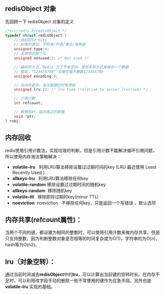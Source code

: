 ## redisObject 对象
先回顾一下 redisObject 对象的定义

```c
/*src/redis.h/redisObject */
typedef struct redisObject {
    // 刚刚好32 bits
    // 对象的类型，字符串/列表/集合/哈希表
    unsigned type:4;
    // 未使用的两个位
    unsigned notused:2; /* Not used */

    // 编码的方式，Redis 为了节省空间，提供多种方式来保存一个数据
    // 譬如：“123456789” 会被存储为整数123456789
    unsigned encoding:4;

    // 当内存紧张，淘汰数据的时候用到
    unsigned lru:22; /* lru time (relative to server.lruclock) */

    // 引用计数
    int refcount;

    // 数据指针，指向真正的数据
    void *ptr;
} robj;  
```

## 内存回收
redis使用引用计数法，实现垃圾的判断。但是引用计数不能解决循环引用问题，所以使用内存淘汰策略解决：

* **volatile-lru**   利用LRU算法移除设置过过期时间的key (LRU:最近使用 Least Recently Used ) 
* **allkeys-lru**   利用LRU算法移除任何key
* **volatile-random** 移除设置过过期时间的随机key 
* **allkeys-random**  移除随机key
* **volatile-ttl**   移除即将过期的key(minor TTL) 
* **noeviction**  noeviction   不移除任何key，只是返回一个写错误 ，默认选项

## 内存共享(refcount属性)：

当两个不同的键，都设置为相同的整数时，可以使用引用计数来做内存共享。但是只支持整数，因为判断整数对象是否相等的时间复杂度为O(1)，字符串的为O(n)，hash等为O(n2)。

## lru（对象空转）：

通过当前时间减去**redisObject**中的**lru**，可以计算出当前键的空转时长。在内存不足时，可以利用改字段手动的删除一些不常使用的键作为应急手段。另外也是 **volatile-lru** 实现的基础。